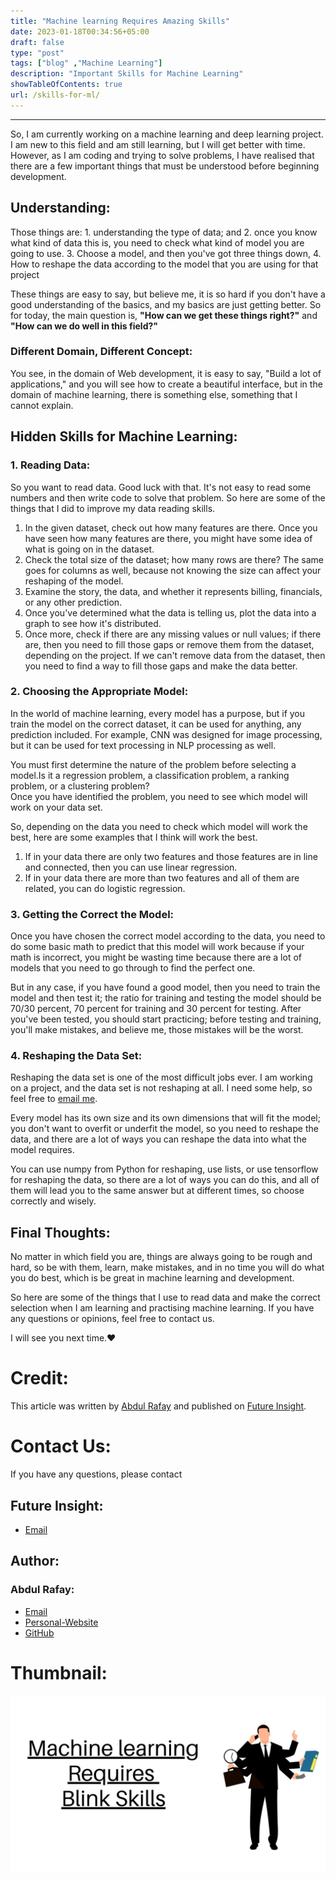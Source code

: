 ```yaml
---
title: "Machine learning Requires Amazing Skills"
date: 2023-01-18T00:34:56+05:00
draft: false
type: "post"
tags: ["blog" ,"Machine Learning"]
description: "Important Skills for Machine Learning"
showTableOfContents: true
url: /skills-for-ml/
---
```


-----

So, I am currently working on a machine learning and deep learning project. I am new to this field and am still learning, but I will get better with time. However, as I am coding and trying to solve problems, I have realised that there are a few important things that must be understood before beginning development. 

## Understanding:
Those things are: 1. understanding the type of data; and 2. once you know what kind of data this is, you need to check what kind of model you are going to use. 3. Choose a model, and then you've got three things down, 4. How to reshape the data according to the model that you are using for that project

These things are easy to say, but believe me, it is so hard if you don't have a good understanding of the basics, and my basics are just getting better. So for today, the main question is, **"How can we get these things right?"** and **"How can we do well in this field?"**

### Different Domain, Different Concept:
You see, in the domain of Web development, it is easy to say, "Build a lot of applications," and you will see how to create a beautiful interface, but in the domain of machine learning, there is something else, something that I cannot explain.

## Hidden Skills for Machine Learning:
### 1. Reading Data: 
So you want to read data. Good luck with that. It's not easy to read some numbers and then write code to solve that problem. So here are some of the things that I did to improve my data reading skills.  

1. In the given dataset, check out how many features are there. Once you have seen how many features are there, you might have some idea of what is going on in the dataset.  
2. Check the total size of the dataset; how many rows are there? The same goes for columns as well, because not knowing the size can affect your reshaping of the model.  
3. Examine the story, the data, and whether it represents billing, financials, or any other prediction.  
4. Once you've determined what the data is telling us, plot the data into a graph to see how it's distributed.  
5. Once more, check if there are any missing values or null values; if there are, then you need to fill those gaps or remove them from the dataset, depending on the project. If we can't remove data from the dataset, then you need to find a way to fill those gaps and make the data better.

### 2. Choosing the Appropriate Model:
In the world of machine learning, every model has a purpose, but if you train the model on the correct dataset, it can be used for anything, any prediction included. For example, CNN was designed for image processing, but it can be used for text processing in NLP processing as well.  

You must first determine the nature of the problem before selecting a model.Is it a regression problem, a classification problem, a ranking problem, or a clustering problem?  
Once you have identified the problem, you need to see which model will work on your data set.  

So, depending on the data you need to check which model will work the best, here are some examples that I think will work the best.  
1. If in your data there are only two features and those features are in line and connected, then you can use linear regression.  
2. If in your data there are more than two features and all of them are related, you can do logistic regression.

### 3. Getting the Correct the Model:
Once you have chosen the correct model according to the data, you need to do some basic math to predict that this model will work because if your math is incorrect, you might be wasting time because there are a lot of models that you need to go through to find the perfect one.  

But in any case, if you have found a good model, then you need to train the model and then test it; the ratio for training and testing the model should be 70/30 percent, 70 percent for training and 30 percent for testing. After you've been tested, you should start practicing; before testing and training, you'll make mistakes, and believe me, those mistakes will be the worst.

### 4. Reshaping the Data Set: 
Reshaping the data set is one of the most difficult jobs ever. I am working on a project, and the data set is not reshaping at all. I need some help, so feel free to [email me](mailto:99marafay@gmail.com).  

Every model has its own size and its own dimensions that will fit the model; you don't want to overfit or underfit the model, so you need to reshape the data, and there are a lot of ways you can reshape the data into what the model requires.

You can use numpy from Python for reshaping, use lists, or use tensorflow for reshaping the data, so there are a lot of ways you can do this, and all of them will lead you to the same answer but at different times, so choose correctly and wisely.

## Final Thoughts:
No matter in which field you are, things are always going to be rough and hard, so be with them, learn, make mistakes, and in no time you will do what you do best, which is be great in machine learning and development.

So here are some of the things that I use to read data and make the correct selection when I am learning and practising machine learning. If you have any questions or opinions, feel free to contact us.

I will see you next time.❤️

# Credit:
This article was written by [Abdul Rafay](https://rafay99.info) and published on [Future Insight](https://futureinsight.blog).

# Contact Us: 
If you have any questions, please contact
## Future Insight:
- [Email](mailto:fututeinsight@gmail.com)
## Author:
### Abdul Rafay:
- [Email](mailto:99marafay@gmail.com)
- [Personal-Website](https://rafay99.info)
- [GitHub](github.com/rafay99-epic) 

# Thumbnail:
![image](/images/2023/skills-required/Machine-learning-Requires-Blink-Skills.jpg)
